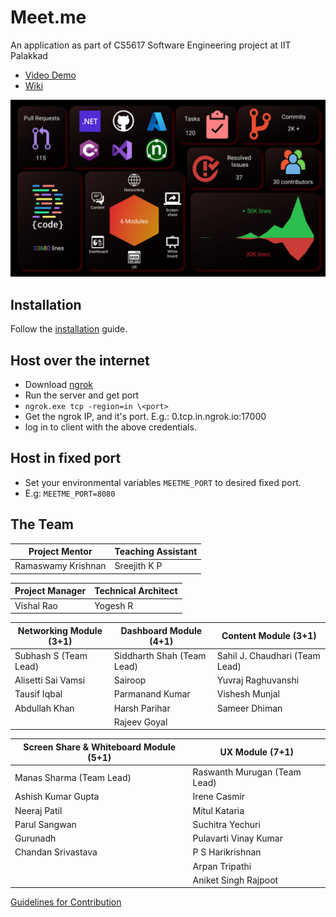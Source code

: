 # Meet.me

An application as part of CS5617 Software Engineering project at IIT Palakkad
* [Video Demo](https://youtu.be/Sa7aRJC2wvc)
* [Wiki](https://github.com/Yogesh7920/meet.me/wiki)

![stats](./images/stats.png)

## Installation
Follow the [installation](https://github.com/Yogesh7920/meet.me/wiki/2.-Installation) guide. 

## Host over the internet

- Download [ngrok](https://ngrok.com/) 
- Run the server and get port
- `ngrok.exe tcp -region=in \<port>`
- Get the ngrok IP, and it's port. E.g.: 0.tcp.in.ngrok.io:17000
- log in to client with the above credentials.

## Host in fixed port
- Set your environmental variables `MEETME_PORT` to desired fixed port.
- E.g: `MEETME_PORT=8080`

## The Team

| Project Mentor     | Teaching Assistant   |
|--------------------|----------------------|
| Ramaswamy Krishnan | Sreejith K P         |

| Project Manager    | Technical Architect   |
|--------------------|-----------------------|
|   Vishal Rao       |      Yogesh R         |


| Networking Module (3+1)         | Dashboard Module (4+1)     | Content Module (3+1)           | 
|---------------------------------|----------------------------|--------------------------------|
| Subhash S (Team Lead)           | Siddharth Shah (Team Lead) | Sahil J. Chaudhari (Team Lead) | 
| Alisetti Sai Vamsi              | Sairoop                    | Yuvraj Raghuvanshi             |           
| Tausif Iqbal                    | Parmanand Kumar            | Vishesh Munjal                 | 
| Abdullah Khan                   | Harsh Parihar              | Sameer Dhiman                  | 
|                                 | Rajeev Goyal               |                                |


| Screen Share & Whiteboard Module (5+1) | UX Module (7+1)              |
|----------------------------------------|------------------------------|
| Manas Sharma (Team Lead)               | Raswanth Murugan (Team Lead) |
| Ashish Kumar Gupta                     | Irene Casmir                 |
| Neeraj Patil                           | Mitul Kataria                |
| Parul Sangwan                          | Suchitra Yechuri             |
| Gurunadh                               | Pulavarti Vinay Kumar        |
| Chandan Srivastava                     | P S Harikrishnan             |
|                                        | Arpan Tripathi               |
|                                        | Aniket Singh Rajpoot         |


[Guidelines for Contribution](./CONTRIBUTING.md)
